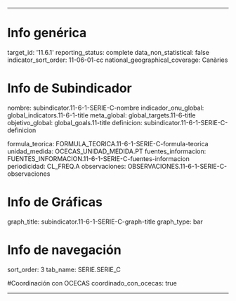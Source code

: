 ---

# Info genérica
target_id: '11.6.1'
reporting_status: complete
data_non_statistical: false
indicator_sort_order: 11-06-01-cc
national_geographical_coverage: Canàries

# Info de Subindicador
nombre: subindicator.11-6-1-SERIE-C-nombre
indicador_onu_global: global_indicators.11-6-1-title
meta_global: global_targets.11-6-title
objetivo_global: global_goals.11-title
definicion: subindicator.11-6-1-SERIE-C-definicion

formula_teorica: FORMULA_TEORICA.11-6-1-SERIE-C-formula-teorica
unidad_medida: OCECAS_UNIDAD_MEDIDA.PT
fuentes_informacion: FUENTES_INFORMACION.11-6-1-SERIE-C-fuentes-informacion
periodicidad: CL_FREQ.A
observaciones: OBSERVACIONES.11-6-1-SERIE-C-observaciones
# Info de Gráficas
graph_title: subindicator.11-6-1-SERIE-C-graph-title
graph_type: bar

# Info de navegación
sort_order: 3
tab_name: SERIE.SERIE_C

#Coordinación con OCECAS
coordinado_con_ocecas: true

---